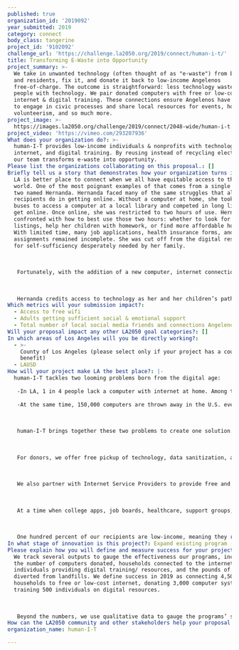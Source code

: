 ```yaml
---
published: true
organization_id: '2019092'
year_submitted: 2019
category: connect
body_class: tangerine
project_id: '9102092'
challenge_url: 'https://challenge.la2050.org/2019/connect/human-i-t/'
title: Transforming E-Waste into Opportunity
project_summary: >-
  We take in unwanted technology (often thought of as "e-waste") from businesses
  and residents, fix it, and donate it back to low-income Angelenos
  free-of-charge. The outcome is straightforward: less technology waste and more
  people with technology. We pair donated computers with free or low-cost
  internet & digital training. These connections ensure Angelenos have the means
  to engage in civic processes and share local resources for events, housing,
  volunteerism, and so much more.
project_image: >-
  https://images.la2050.org/challenge/2019/connect/2048-wide/human-i-t.jpg
project_video: 'https://vimeo.com/293207936'
What does your organization do?: >-
  human-I-T provides low-income individuals & nonprofits with technology,
  internet, and digital training. By reusing instead of recycling electronics,
  our team transforms e-waste into opportunity.
Please list the organizations collaborating on this proposal.: []
Briefly tell us a story that demonstrates how your organization turns inspiration into impact.: >-
  LA is better place to connect when we all have equitable access to the digital
  world. One of the most poignant examples of that comes from a single mother of
  two named Hernanda. Hernanda faced many of the same struggles that all of our
  recipients do in getting online. Without a computer at home, she took two
  buses to access a computer at a local library and competed in long lines to
  get online. Once online, she was restricted to two hours of use. Hernanda was
  confronted with how to best use those two hours: whether to look for new job
  listings, help her children with homework, or find more affordable housing.
  With limited time, many job applications, health insurance forms, and school
  assignments remained incomplete. She was cut off from the digital resources
  for self-sufficiency desperately needed by her family. 
   
   
   
   Fortunately, with the addition of a new computer, internet connection, and digital literacy training from human-I-T, Hernanda was able to allocate proper time to job searching, helping children with their online homework, and accessing digital social services. Since receiving the donation, she gained employment at a rate of three additional dollars per hour, increasing her household revenue by $4,000 every year. She also became more engaged in her local neighborhood association with the encouragement of digital literacy training, helping to orchestrate Long Beach’s tree planting campaign. Through it all, she was able to move off of government assistance and forge a path towards self-sufficiency. 
   
   
   
   Hernanda credits access to technology as her and her children’s path upward: “This program help[ed] my son with school tremendously. He was able to get ahead on his math and reading. He got a academic award for math and met all the AR reading goal for the first time this school year. And for me, I am taking 3 online classes right now which is so convenient for me cause [I] am able to be more active with my sons school activities and sports. It's also helpful for applying for jobs and setting up a resume. I've learned so much on this new technology, both about politics and my local news."
Which metrics will your submission impact?:
  - Access to free wifi
  - Adults getting sufficient social & emotional support
  - Total number of local social media friends and connections Angelenos have
Will your proposal impact any other LA2050 goal categories?: []
In which areas of Los Angeles will you be directly working?:
  - >-
    County of Los Angeles (please select only if your project has a countywide
    benefit)
  - LAUSD
How will your project make LA the best place?: |-
  human-I-T tackles two looming problems born from the digital age:
   
   -In LA, 1 in 4 people lack a computer with internet at home. Among the least connected are low-income people and people of color. Offline households are locked out from local resources that live online - including support groups, cultural events, job opportunities, transit-accessible housing, and voter records. 
   
   -At the same time, 150,000 computers are thrown away in the U.S. every day. These computers are referred to as e-waste - the fastest growing waste stream in the world. E-waste is teeming with toxic chemicals that deteriorate our air and soil quality. It causes severe health problems for residents living near landfills.
   
   
   
   human-I-T brings together these two problems to create one solution. We take in unwanted technology, refurbish it, and donate it back out to low-income households. Computers are coupled with access to wifi and digital training so recipients can tap into all of the opportunity that exists online. 
   
   
   
   For donors, we offer free pickup of technology, data sanitization, and a tax-deductible receipt for each item. Partners include the likes of County of Los Angeles and USC. Technology is then transported to our warehouse, where IT Staff refurbish items for donation. As items are repurposed, staff trains volunteers how to repair hardware components & administer technical support. This vocational training program completes the cycle in which excess technology from Angeleno consumers are repurposed by community members and later donated to low-income households in LA. This community-driven approach inspires the entire community to create impact by donating their unwanted goods to someone who desperately needs it.
   
   
   
   We also partner with Internet Service Providers to provide free and discount internet (starting at $10/month) to qualified low-income households. Our team outreaches to communities about options available to them, qualifies them for offers based on income and territory, educates about the different speeds available, and provides neutral guidance on what suits their needs best. human-I-T offers ongoing technical support to troubleshoot any hardware or software issues thereafter.
   
   
   
   At a time when college apps, job boards, healthcare, support groups, & volunteer opportunities are hosted digitally, human-I-T is committed to getting underserved populations plugged in. With every connection, low-income individuals are granted a seat at today’s digital table. Digital training then provides access to a world of transit-accessible housing, employment, public gatherings, emotional support networks, and government records. 
   
   
   
   One hundred percent of our recipients are low-income, meaning they receive some form of government assistance or have an income 200% the poverty threshold. Our recipients include students, veterans, persons with disabilities, single mothers, and LGBT shelters among others.
In what stage of innovation is this project?: Expand existing program (expanding and continuing ongoing successful projects)
Please explain how you will define and measure success for your project.: >-
  We track several outputs to gauge the effectiveness our programs, including
  the number of computers donated, households connected to the internet,
  individuals providing digital training/ resources, and the pounds of e-waste
  diverted from landfills. We define success in 2019 as connecting 4,500
  households to free or low-cost internet, donating 3,000 computer systems, and
  training 500 individuals on digital resources. 
   
   
   
   Beyond the numbers, we use qualitative data to gauge the programs’ success. Our Programs Manager conducts post-donation surveys to measure how each connection makes an impact on users’ lives. We collect data about how many households use the device to apply to college, find affordable housing, secure new jobs, establish permanent residency, increase their social network, and access social services. Success is achieved when over 95% of recipients use their connection towards one of those goals, therefore increasing their presence in the community.
How can the LA2050 community and other stakeholders help your proposal succeed?: []
organization_name: human-I-T

---
```

